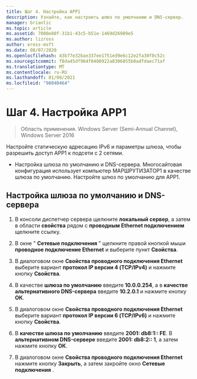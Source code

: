 ```yaml
---
title: Шаг 4. Настройка APP1
description: Узнайте, как настроить шлюз по умолчанию и DNS-сервер.
manager: brianlic
ms.topic: article
ms.assetid: 7000e80f-31b1-43c5-b51e-1469d26909e5
ms.author: lizross
author: eross-msft
ms.date: 08/07/2020
ms.openlocfilehash: 43b77e32bae337ee1751ed9e6c12e2fa30f0c52c
ms.sourcegitcommit: f8da45df984f0400922a8306855b0adfdaec71af
ms.translationtype: MT
ms.contentlocale: ru-RU
ms.lasthandoff: 01/08/2021
ms.locfileid: "98040464"
---
```

# <a name="step-4-configure-app1"></a>Шаг 4. Настройка APP1

>Область применения. Windows Server (Semi-Annual Channel), Windows Server 2016

Настройте статическую адресацию IPv6 и параметры шлюза, чтобы разрешить доступ APP1 к подсети с 2 сетями.

- Настройка шлюза по умолчанию и DNS-сервера. Многосайтовая конфигурация использует компьютер МАРШРУТИЗАТОР1 в качестве шлюза по умолчанию. Настройте шлюз по умолчанию для APP1.

## <a name="to-configure-the-default-gateway-and-dns-server"></a>Настройка шлюза по умолчанию и DNS-сервера

1.  В консоли диспетчер сервера щелкните **локальный сервер**, а затем в области **свойства** рядом с **проводным Ethernet подключением** щелкните ссылку.

2.  В окне " **Сетевые подключения** " щелкните правой кнопкой мыши **проводное подключение Ethernet** и выберите пункт **Свойства**.

3.  В диалоговом окне **Свойства проводного подключения Ethernet** выберите вариант **протокол IP версии 4 (TCP/IPv4)** и нажмите кнопку **Свойства**.

4.  В качестве **шлюза по умолчанию** введите **10.0.0.254**, а в **качестве альтернативного DNS-сервера** введите **10.2.0.1** и нажмите кнопку **ОК**.

5.  В диалоговом окне **Свойства проводного подключения Ethernet** выберите вариант **протокол IP версии 6 (TCP/IPv6)** и нажмите кнопку **Свойства**.

6.  В **качестве шлюза по умолчанию** введите **2001: db8:1:: FE**. В **альтернативном DNS-сервере** введите **2001: db8:2:: 1**, а затем нажмите кнопку **ОК**.

7.  В диалоговом окне **Свойства проводного подключения Ethernet** нажмите кнопку **Закрыть**, а затем закройте окно **Сетевые подключения** .




